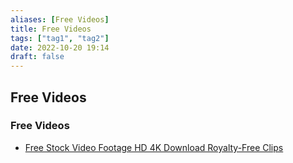 ```yaml
---
aliases: [Free Videos]
title: Free Videos
tags: ["tag1", "tag2"]
date: 2022-10-20 19:14
draft: false
---
```


## Free Videos

### Free Videos

* [Free Stock Video Footage HD 4K Download Royalty-Free Clips](https://www.videvo.net/)
